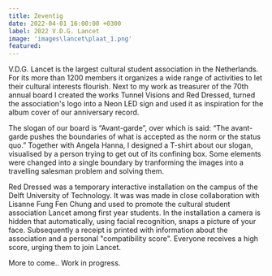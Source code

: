 ```yaml
---
title: Zeventig
date: 2022-04-01 16:00:00 +0300
label: 2022 V.D.G. Lancet
image: 'images\lancet\plaat_1.png'
featured:
---
```


V.D.G. Lancet is the largest cultural student association in the Netherlands. For its more than 1200 members it organizes a wide range of activities to let their cultural interests flourish. Next to my work as treasurer of the 70th annual board I created the works Tunnel Visions and Red Dressed, turned the association's logo into a Neon LED sign and used it as inspiration for the album cover of our anniversary record.

​The slogan of our board is “Avant-garde”, over which is said: “The avant-garde pushes the boundaries of what is accepted as the norm or the status quo.” Together with Angela Hanna, I designed a T-shirt about our slogan, visualised by a person trying to get out of its confining box. Some elements were changed into a single boundary by tranforming the images into a travelling salesman problem and solving them. 

Red Dressed was a temporary interactive installation on the campus of the Delft University of Technology. It was was made in close collaboration with Lisanne Fung Fen Chung and used to promote the cultural student association Lancet among first year students. In the installation a camera is hidden that automatically, using facial recognition, snaps a picture of your face. Subsequently a receipt is printed with information about the association and a personal "compatibility score". Everyone receives a high score, urging them to join Lancet.

More to come.. Work in progress.


<!-- <div class="gallery-box">
  <div class="gallery">
    <img src="/images/project-example-2.jpg" loading="lazy" alt="Project">
    <img src="/images/project-example-3.jpg" loading="lazy" alt="Project">
    <img src="/images/project-example-4.jpg" loading="lazy" alt="Project">
  </div>
  <em>Gallery / <a href="https://unsplash.com/" target="_blank">Unsplash</a></em>
</div>


![iPad](/images/project-example-1.jpg)
*Photo by [Balázs Kétyi](https://unsplash.com/@balazsketyi) on [Unsplash](https://unsplash.com/)* -->
